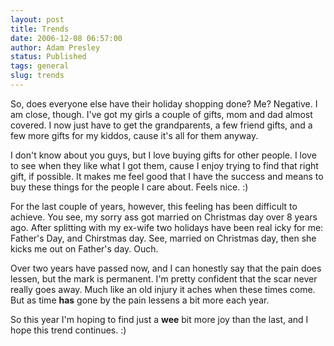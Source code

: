 ```yaml
---
layout: post
title: Trends
date: 2006-12-08 06:57:00
author: Adam Presley
status: Published
tags: general
slug: trends
---
```


So, does everyone else have their holiday shopping done? Me? Negative. I
am close, though. I've got my girls a couple of gifts, mom and dad
almost covered. I now just have to get the grandparents, a few friend
gifts, and a few more gifts for my kiddos, cause it's all for them
anyway.

I don't know about you guys, but I love buying gifts for other people. I
love to see when they like what I got them, cause I enjoy trying to find
that right gift, if possible. It makes me feel good that I have the
success and means to buy these things for the people I care about. Feels
nice. :)

For the last couple of years, however, this feeling
has been difficult to achieve. You see, my sorry ass got married on
Christmas day over 8 years ago. After splitting with my ex-wife two
holidays have been real icky for me: Father's Day, and Chirstmas day.
See, married on Christmas day, then she kicks me out on Father's day.
Ouch.

Over two years have passed now, and I can honestly say that the pain
does lessen, but the mark is permanent. I'm pretty confident that the
scar never really goes away. Much like an old injury it aches when these
times come. But as time **has** gone by the pain lessens a bit more each
year.

So this year I'm hoping to find just a **wee** bit more joy than the
last, and I hope this trend continues. :)
